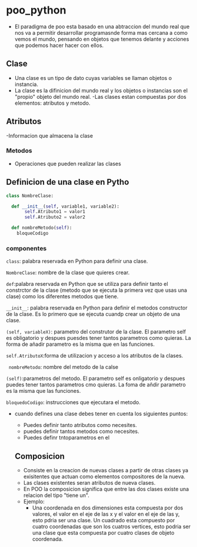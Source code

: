 # poo_python

- El paradigma de poo esta basado en una abtraccion del mundo real que nos va a permitir desarrollar programasnde forma mas cercana a como vemos el mundo, pensando en objetos que tenemos delante y acciones que podemos hacer hacer con ellos.

## Clase

- Una clase es un tipo de dato cuyas variables se llaman objetos o instancia.
- La clase es la difinicion del mundo real y los objetos o instancias son el "propio" objeto del mundo real.
-Las clases estan compuestas por dos elementos: atributos y metodo.

## Atributos
-Informacion que almacena la clase

### Metodos
- Operaciones que pueden realizar las clases

## Definicion de una clase  en Pytho

```Python
class NombreClase:

  def __init__(self, variable1, variable2):
       self.Atributo1 = valor1
       self.Atributo2 = valor2

  def nombreMetodo(self):
    bloqueCodigo
```    
### componentes

```class```: palabra reservada en Python para definir una clase.

```NombreClase```: nombre de la clase que quieres crear.

```def```:palabra reservada en Python que se utiliza para definir tanto el constrctor de la clase (metodo que se ejecuta la primera vez que usas una clase) como los diferentes metodos que tiene.

```__init__```: palabra reservada en Python para definir el metodos constructor de la clase. Es lo primero que se ejecuta cuandp crear un objeto de una clase.

```(self, variableX)```: parametro del construtor de la clase. El parametro self es obligatorio y despues puesdes tener tantos parametros como quieras. La forma de añadir parametro es la misma que en las funciones.

```self.AtributoX```:forma de utilizacion y acceso a los atributos de la clases.

``` nombreMetodo```: nombre del metodo de la calse

```(self)```:parametros del metodo. El parametro self es onligatorio y despues puedes tener tantos parametros cmo quieras. La foma de añdir parametro es la misma que las funciones.

```bloquedoCodigo```: instrucciones que  ejecutara el metodo.

- cuando  defines una clase debes tener en cuenta los siguientes puntos:
   - Puedes definir tanto atributos como necesites.
   - puedes definir tantos metodos como necesites.
   - Puedes definr tntoparametros en el 
   
   ## Composicion
   - Consiste en la creacion de nuevas clases a partir de otras clases ya exisitentes que actuan como elementos compositores de la nueva.
   - Las clases existentes seran atributos de nueva clases.
   - En POO la composicion significa que entre las dos clases existe una relacion del tipo "tiene un".
   - Ejemplo:
     - Una coordenada en dos dimensiones esta compuesta por dos valores, el valor en el eje de las x y el valor en el eje de las y, esto pdria ser una clase. Un cuadrado esta compuesto por cuatro coordenadas que son los cuatros vertices, esto podria ser una clase que esta compuesta por cuatro clases de objeto coordenada.